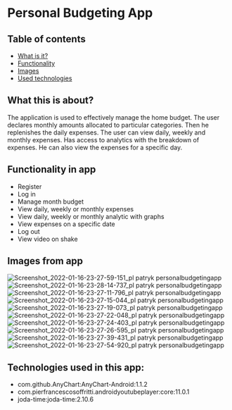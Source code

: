 # Personal Budgeting App


## Table of contents
* [What is it?](#what-this-is-about)
* [Functionality](#functionality-in-app)
* [Images](#images-from-app)
* [Used technologies](#technologies-used-in-this-project)

## What this is about?

The application is used to effectively manage the home budget. The user declares monthly amounts allocated to particular categories. Then he replenishes the daily expenses. The user can view daily, weekly and monthly expenses. Has access to analytics with the breakdown of expenses. He can also view the expenses for a specific day.


## Functionality in app

- Register
- Log in
- Manage month budget
- View daily, weekly or monthly expenses
- View daily, weekly or monthly analytic with graphs
- View expenses on a specific date
- Log out
- View video on shake 

## Images from app

![Screenshot_2022-01-16-23-27-59-151_pl patryk personalbudgetingapp](https://user-images.githubusercontent.com/69324884/149680913-d4d28882-db7c-4660-ad21-997088ec97a4.jpg)
![Screenshot_2022-01-16-23-28-14-737_pl patryk personalbudgetingapp](https://user-images.githubusercontent.com/69324884/149680916-35fcbc37-34b0-442a-a8a7-0c1b117727e7.jpg)
![Screenshot_2022-01-16-23-27-11-796_pl patryk personalbudgetingapp](https://user-images.githubusercontent.com/69324884/149680917-482ca382-1f8c-475e-93f4-9750e07bb384.jpg)
![Screenshot_2022-01-16-23-27-15-044_pl patryk personalbudgetingapp](https://user-images.githubusercontent.com/69324884/149680919-95c00005-03c3-49f7-8447-f74eabb8c6c1.jpg)
![Screenshot_2022-01-16-23-27-19-073_pl patryk personalbudgetingapp](https://user-images.githubusercontent.com/69324884/149680920-6a29174e-d7a0-4ad5-9760-f18623f1cbaa.jpg)
![Screenshot_2022-01-16-23-27-22-048_pl patryk personalbudgetingapp](https://user-images.githubusercontent.com/69324884/149680921-a36476e1-d22c-432c-a3d8-9c0f724ca1c9.jpg)
![Screenshot_2022-01-16-23-27-24-403_pl patryk personalbudgetingapp](https://user-images.githubusercontent.com/69324884/149680922-365ad6c3-0db7-43d5-888b-16a682bf847f.jpg)
![Screenshot_2022-01-16-23-27-26-595_pl patryk personalbudgetingapp](https://user-images.githubusercontent.com/69324884/149680924-2a3bc770-55a7-4b9f-8f8e-67b975e318e4.jpg)
![Screenshot_2022-01-16-23-27-39-431_pl patryk personalbudgetingapp](https://user-images.githubusercontent.com/69324884/149680926-7dc77381-5111-4fa8-ae24-2b7914a1a602.jpg)
![Screenshot_2022-01-16-23-27-54-920_pl patryk personalbudgetingapp](https://user-images.githubusercontent.com/69324884/149680927-86c20458-1a17-41cc-8193-e2018d0e3f67.jpg)


## Technologies used in this app:
- com.github.AnyChart:AnyChart-Android:1.1.2
- com.pierfrancescosoffritti.androidyoutubeplayer:core:11.0.1
- joda-time:joda-time:2.10.6
